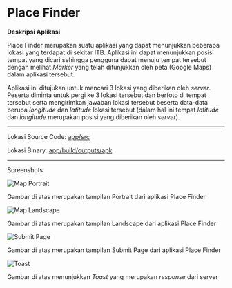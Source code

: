 **Place Finder**
===================

**Deskripsi Aplikasi**

Place Finder merupakan suatu aplikasi yang dapat menunjukkan beberapa lokasi yang terdapat di sekitar ITB. Aplikasi ini dapat menunjukkan posisi tempat yang dicari sehingga pengguna dapat menuju tempat tersebut dengan melihat *Marker* yang telah ditunjukkan oleh peta (Google Maps) dalam aplikasi tersebut.

Aplikasi ini ditujukan untuk mencari 3 lokasi yang diberikan oleh *server*. Peserta diminta untuk pergi ke 3 lokasi tersebut dan berfoto di tempat tersebut serta mengirimkan jawaban lokasi tersebut beserta data-data berupa *longitude* dan *latitude* lokasi tersebut (dalam hal ini tempat *latitude* dan *longitude* merupakan posisi yang diberikan oleh *server*).

----------
Lokasi Source Code: [app/src](http://gitlab.informatika.org/randi_chilyon/Tubes1-Android/tree/master/Maps/app/src)


Lokasi Binary: [app/build/outputs/apk](http://gitlab.informatika.org/randi_chilyon/Tubes1-Android/tree/master/Maps/app/build/outputs/apk)

----------
Screenshots

![Map Portrait](https://raw.githubusercontent.com/christchron/IF3111-2016-Tugas1-Android/master/img/portrait.png)

Gambar di atas merupakan tampilan Portrait dari aplikasi Place Finder


![Map Landscape](https://raw.githubusercontent.com/christchron/IF3111-2016-Tugas1-Android/master/img/landscape.png)

Gambar di atas merupakan tampilan Landscape dari aplikasi Place Finder


![Submit Page](https://raw.githubusercontent.com/christchron/IF3111-2016-Tugas1-Android/master/img/submit.png)

Gambar di atas merupakan tampilan Submit Page dari aplikasi Place Finder


![Toast](https://raw.githubusercontent.com/christchron/IF3111-2016-Tugas1-Android/master/img/toast.png)

Gambar di atas menunjukkan *Toast* yang merupakan *response* dari server